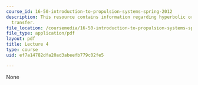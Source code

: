 ```yaml
---
course_id: 16-50-introduction-to-propulsion-systems-spring-2012
description: This resource contains information regarding hyperbolic orbits; interplanetary
  transfer.
file_location: /coursemedia/16-50-introduction-to-propulsion-systems-spring-2012/ef7a14782dfa20ad3abeefb779c02fe5_MIT16_50S12_lec4.pdf
file_type: application/pdf
layout: pdf
title: Lecture 4
type: course
uid: ef7a14782dfa20ad3abeefb779c02fe5

---
```

None